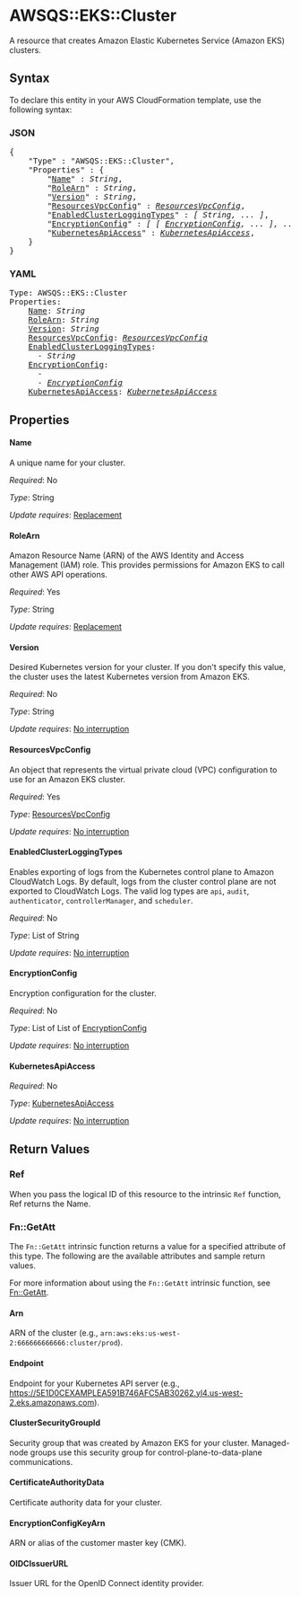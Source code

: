 # AWSQS::EKS::Cluster

A resource that creates Amazon Elastic Kubernetes Service (Amazon EKS) clusters.

## Syntax

To declare this entity in your AWS CloudFormation template, use the following syntax:

### JSON

<pre>
{
    "Type" : "AWSQS::EKS::Cluster",
    "Properties" : {
        "<a href="#name" title="Name">Name</a>" : <i>String</i>,
        "<a href="#rolearn" title="RoleArn">RoleArn</a>" : <i>String</i>,
        "<a href="#version" title="Version">Version</a>" : <i>String</i>,
        "<a href="#resourcesvpcconfig" title="ResourcesVpcConfig">ResourcesVpcConfig</a>" : <i><a href="resourcesvpcconfig.md">ResourcesVpcConfig</a></i>,
        "<a href="#enabledclusterloggingtypes" title="EnabledClusterLoggingTypes">EnabledClusterLoggingTypes</a>" : <i>[ String, ... ]</i>,
        "<a href="#encryptionconfig" title="EncryptionConfig">EncryptionConfig</a>" : <i>[ [ <a href="encryptionconfig.md">EncryptionConfig</a>, ... ], ... ]</i>,
        "<a href="#kubernetesapiaccess" title="KubernetesApiAccess">KubernetesApiAccess</a>" : <i><a href="kubernetesapiaccess.md">KubernetesApiAccess</a></i>,
    }
}
</pre>

### YAML

<pre>
Type: AWSQS::EKS::Cluster
Properties:
    <a href="#name" title="Name">Name</a>: <i>String</i>
    <a href="#rolearn" title="RoleArn">RoleArn</a>: <i>String</i>
    <a href="#version" title="Version">Version</a>: <i>String</i>
    <a href="#resourcesvpcconfig" title="ResourcesVpcConfig">ResourcesVpcConfig</a>: <i><a href="resourcesvpcconfig.md">ResourcesVpcConfig</a></i>
    <a href="#enabledclusterloggingtypes" title="EnabledClusterLoggingTypes">EnabledClusterLoggingTypes</a>: <i>
      - String</i>
    <a href="#encryptionconfig" title="EncryptionConfig">EncryptionConfig</a>: <i>
      - 
      - <a href="encryptionconfig.md">EncryptionConfig</a></i>
    <a href="#kubernetesapiaccess" title="KubernetesApiAccess">KubernetesApiAccess</a>: <i><a href="kubernetesapiaccess.md">KubernetesApiAccess</a></i>
</pre>

## Properties

#### Name

A unique name for your cluster.

_Required_: No

_Type_: String

_Update requires_: [Replacement](https://docs.aws.amazon.com/AWSCloudFormation/latest/UserGuide/using-cfn-updating-stacks-update-behaviors.html#update-replacement)

#### RoleArn

Amazon Resource Name (ARN) of the AWS Identity and Access Management (IAM) role. This provides permissions for Amazon EKS to call other AWS API operations.

_Required_: Yes

_Type_: String

_Update requires_: [Replacement](https://docs.aws.amazon.com/AWSCloudFormation/latest/UserGuide/using-cfn-updating-stacks-update-behaviors.html#update-replacement)

#### Version

Desired Kubernetes version for your cluster. If you don't specify this value, the cluster uses the latest Kubernetes version from Amazon EKS.

_Required_: No

_Type_: String

_Update requires_: [No interruption](https://docs.aws.amazon.com/AWSCloudFormation/latest/UserGuide/using-cfn-updating-stacks-update-behaviors.html#update-no-interrupt)

#### ResourcesVpcConfig

An object that represents the virtual private cloud (VPC) configuration to use for an Amazon EKS cluster.

_Required_: Yes

_Type_: <a href="resourcesvpcconfig.md">ResourcesVpcConfig</a>

_Update requires_: [No interruption](https://docs.aws.amazon.com/AWSCloudFormation/latest/UserGuide/using-cfn-updating-stacks-update-behaviors.html#update-no-interrupt)

#### EnabledClusterLoggingTypes

Enables exporting of logs from the Kubernetes control plane to Amazon CloudWatch Logs. By default, logs from the cluster control plane are not exported to CloudWatch Logs. The valid log types are `api`, `audit`, `authenticator`, `controllerManager`, and `scheduler`.

_Required_: No

_Type_: List of String

_Update requires_: [No interruption](https://docs.aws.amazon.com/AWSCloudFormation/latest/UserGuide/using-cfn-updating-stacks-update-behaviors.html#update-no-interrupt)

#### EncryptionConfig

Encryption configuration for the cluster.

_Required_: No

_Type_: List of List of <a href="encryptionconfig.md">EncryptionConfig</a>

_Update requires_: [No interruption](https://docs.aws.amazon.com/AWSCloudFormation/latest/UserGuide/using-cfn-updating-stacks-update-behaviors.html#update-no-interrupt)

#### KubernetesApiAccess

_Required_: No

_Type_: <a href="kubernetesapiaccess.md">KubernetesApiAccess</a>

_Update requires_: [No interruption](https://docs.aws.amazon.com/AWSCloudFormation/latest/UserGuide/using-cfn-updating-stacks-update-behaviors.html#update-no-interrupt)

## Return Values

### Ref

When you pass the logical ID of this resource to the intrinsic `Ref` function, Ref returns the Name.

### Fn::GetAtt

The `Fn::GetAtt` intrinsic function returns a value for a specified attribute of this type. The following are the available attributes and sample return values.

For more information about using the `Fn::GetAtt` intrinsic function, see [Fn::GetAtt](https://docs.aws.amazon.com/AWSCloudFormation/latest/UserGuide/intrinsic-function-reference-getatt.html).

#### Arn

ARN of the cluster (e.g., `arn:aws:eks:us-west-2:666666666666:cluster/prod`).

#### Endpoint

Endpoint for your Kubernetes API server (e.g., https://5E1D0CEXAMPLEA591B746AFC5AB30262.yl4.us-west-2.eks.amazonaws.com).

#### ClusterSecurityGroupId

Security group that was created by Amazon EKS for your cluster. Managed-node groups use this security group for control-plane-to-data-plane communications.

#### CertificateAuthorityData

Certificate authority data for your cluster.

#### EncryptionConfigKeyArn

ARN or alias of the customer master key (CMK).

#### OIDCIssuerURL

Issuer URL for the OpenID Connect identity provider.

